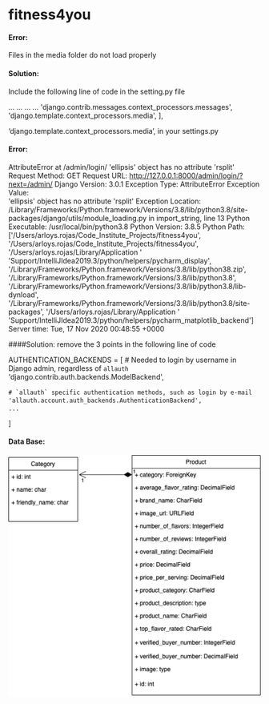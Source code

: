 # fitness4you

#### Error:
Files in the media folder do not load properly

#### Solution:
Include the following line of code in the setting.py file

...
...
...
...
'django.contrib.messages.context_processors.messages',
                'django.template.context_processors.media',
            ],

‘django.template.context_processors.media’, in your settings.py


#### Error:

AttributeError at /admin/login/
'ellipsis' object has no attribute 'rsplit'
Request Method:	GET
Request URL:	http://127.0.0.1:8000/admin/login/?next=/admin/
Django Version:	3.0.1
Exception Type:	AttributeError
Exception Value:	
'ellipsis' object has no attribute 'rsplit'
Exception Location:	/Library/Frameworks/Python.framework/Versions/3.8/lib/python3.8/site-packages/django/utils/module_loading.py in import_string, line 13
Python Executable:	/usr/local/bin/python3.8
Python Version:	3.8.5
Python Path:	
['/Users/arloys.rojas/Code_Institute_Projects/fitness4you',
 '/Users/arloys.rojas/Code_Institute_Projects/fitness4you',
 '/Users/arloys.rojas/Library/Application '
 'Support/IntelliJIdea2019.3/python/helpers/pycharm_display',
 '/Library/Frameworks/Python.framework/Versions/3.8/lib/python38.zip',
 '/Library/Frameworks/Python.framework/Versions/3.8/lib/python3.8',
 '/Library/Frameworks/Python.framework/Versions/3.8/lib/python3.8/lib-dynload',
 '/Library/Frameworks/Python.framework/Versions/3.8/lib/python3.8/site-packages',
 '/Users/arloys.rojas/Library/Application '
 'Support/IntelliJIdea2019.3/python/helpers/pycharm_matplotlib_backend']
Server time:	Tue, 17 Nov 2020 00:48:55 +0000


####Solution:
remove the 3 points in the following line of code

AUTHENTICATION_BACKENDS = [
    # Needed to login by username in Django admin, regardless of `allauth`
    'django.contrib.auth.backends.ModelBackend',

    # `allauth` specific authentication methods, such as login by e-mail
    'allauth.account.auth_backends.AuthenticationBackend',
    ...
]


#### Data Base:

![Data Base](https://github.com/ArloysMacias/fitness4you/blob/master/media/DataBaseDiagram/DataBase.png)

